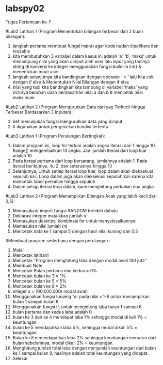 # labspy02
Tugas Pertemuan ke-7

#Lab2 Latihan 1 (Program Menentukan bilangan terbesar dari 2 buah bilangan):

1. langkah pertama membuat fungsi main() agar kode nudah dipelihara dan reusable
2. kita membutuhkan 3 variabel dalam kasus ini adalah ‘a‘, ‘b‘, ‘maks‘ untuk menampung nilai yang akan diinput oleh user lalu input yang tadinya string di konversi ke integer menggunakan fungsi build-in int() & menentukan input user
3. langkah selanjutnya kita bandingkan dengan operator ‘ > ‘ lalu kita cek dengan if else & Menentukan Nilai Bilangan  dengan if else
4. nilai yang tadi kita bandingkan kita tampung di variabel ‘maks’ yang nilainya berubah ubah berdasarkan nilai a dan b & mencetak nilai maksimum


#Lab2 Latihan 2 (Program Mengurutkan Data dari yag Terkecil hingga Terbesar Berdasarkan 3 Inputan):

1. def menunjukan fungsi mengurutkan data yang diinput
2. if digunakan untuk pengecekan kondisi tertentu


#Lab3 Latihan 1 (Program Perulangan Bertingkat):

1. Dalam program ini, loop for terluar adalah angka iterasi dari 1 hingga 10. Range() mengembalikan 10 angka. Jadi jumlah iterasi dari loop luar adalah 10
2. Pada iterasi pertama dari loop bersarang, jumlahnya adalah 1. Pada iterasi berikutnya, itu 2. dan seterusnya hingga 10
3. Selanjutnya, Untuk setiap iterasi loop luar, loop dalam akan dieksekusi sepuluh kali. Loop dalam juga akan dieksekusi sepuluh kali karena kita mencetak tabel perkalian hingga sepuluh
4. Dalam setiap iterasi loop dalam, kami menghitung perkalian dua angka


#Lab3 Latihan 2 (Program Menampilkan Bilangan Acak yang lebih kecil dari 0,5):

1. Memasukan/ import fungsi RANDOM terlebih dahulu
2. Deklarasi integer masukkan jumlah n
3. Memasukan deskripsi kombinasi for untuk menyelesaikannya
4. Memasukan nilai jumlah (n)
5. Mencetak data ke 1 sampai 5 dengan hasil nilai kurang dari 0,5
    
#Membuat program sederhana dengan perulangan :

1. Mulai
2. Mencetak latihan1
3. Mencetak "Program menghitung laba dengan modal awal 100 juta"
4. Membuat Note
5. Mencetak Bulan pertama dan kedua = 0%
6. Mencetak bulan ke 3 = 1%
7. Mencetak bulan ke 5 = 5%
8. Mencetak bulan ke 8 = 2%
9. integer a = 100.000.000( modal awal)
10. Menggunakan fungsi looping for pada nilai x 1-9 untuk menampilkan bulan 1 sampai bulan 8.
11. Menggunakan fungsi if, untuk menghitung laba bulan 1 sampai 8
12. bulan pertama dan kedua laba adalah 0
13. bulan ke 3 dan ke 4 mendapat laba 1% sehingga modal di kali 1% = keuntungan
14. bulan ke 5 mendapatkan laba 5%, sehingga modal dikali 5% = keuntungan
15. Bulan ke 8 mmendapatkan laba 2% sehingga keuntungan menurun dari bulan sebelumnya, modal dikali 2% = keuntungan.
16. Menghitung jumlah total laba dengan menjumlah keuntungan dari bulan ke 1 sampai bulan 8, hasilnya adalah total keuntungan yang didapat.
17. Selesai
